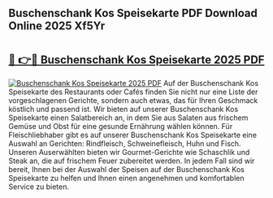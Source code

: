 ## Buschenschank Kos Speisekarte PDF Download Online 2025 Xf5Yr

# <h2><a href="http://gc8tp2o.nevu.top/?p=Buschenschank+Kos+Speisekarte">🔗 👉🔴 Buschenschank Kos Speisekarte 2025 PDF</a></h2>

[![Buschenschank Kos Speisekarte 2025 PDF](https://i.imgur.com/dBaPXMq.png)](http://gc8tp2o.nevu.top/?p=Buschenschank+Kos+Speisekarte)
Auf der Buschenschank Kos Speisekarte des Restaurants oder Cafés finden Sie nicht nur eine Liste der vorgeschlagenen Gerichte, sondern auch etwas, das für Ihren Geschmack köstlich und passend ist. Wir bieten auf unserer Buschenschank Kos Speisekarte einen Salatbereich an, in dem Sie aus Salaten aus frischem Gemüse und Obst für eine gesunde Ernährung wählen können. Für Fleischliebhaber gibt es auf unserer Buschenschank Kos Speisekarte eine Auswahl an Gerichten: Rindfleisch, Schweinefleisch, Huhn und Fisch. Unseren Auserwählten bieten wir Gourmet-Gerichte wie Schaschlik und Steak an, die auf frischem Feuer zubereitet werden. In jedem Fall sind wir bereit, Ihnen bei der Auswahl der Speisen auf der Buschenschank Kos Speisekarte zu helfen und Ihnen einen angenehmen und komfortablen Service zu bieten.
